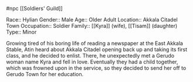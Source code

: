 #npc [[Soldiers' Guild]]

Race:: Hylian
Gender:: Male
Age:: Older Adult
Location:: Akkala Citadel Town
Occupation:: Soldier
Family:: [[Kyra]] (wife), [[Tisam]] (daughter)
Type:: Minor

Growing tired of his boring life of reading a newspaper at the East Akkala Stable, Atin heard about Akkala Citadel opening back up and taking its first class, and he decided to enlist. There, he unexpectedly met a Gerudo woman name Kyra and fell in love. Eventually they had a child together, which was frowned upon in the service, so they decided to send her off to Gerudo Town for her education.
